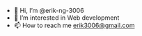 - 👋 Hi, I’m @erik-ng-3006
- 👀 I’m interested in Web development
- 📫 How to reach me erik3006@gmail.com

<!---
erik-ng-3006/erik-ng-3006 is a ✨ special ✨ repository because its `README.md` (this file) appears on your GitHub profile.
You can click the Preview link to take a look at your changes.
--->
